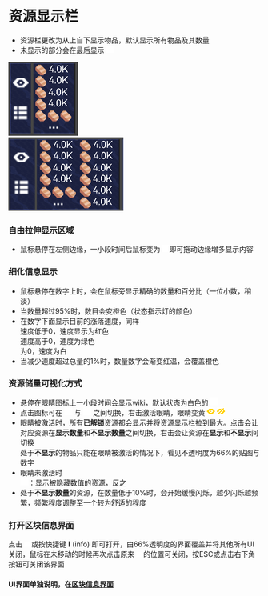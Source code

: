 # 资源显示栏
- 资源栏更改为从上自下显示物品，默认显示所有物品及其数量  
- 未显示的部分会在最后显示 ![alt text](图/rename.png)  

![alt text](图/资源栏1.png)  
  ![alt text](图/资源栏2.png)
### 自由拉伸显示区域
- 鼠标悬停在左侧边缘，一小段时间后鼠标变为  ![alt text](图/flip.png)即可拖动边缘增多显示内容

### 细化信息显示
- 鼠标悬停在数字上时，会在鼠标旁显示精确的数量和百分比（一位小数，稍淡）
- 当数量超过95%时，数目会变橙色（状态指示灯的颜色）
- 在数字下面显示目前的涨落速度，同样  
速度低于0，速度显示为红色  
速度高于0，速度为绿色  
为0，速度为白  
- 当减少速度超过总量的1%时，数量数字会渐变红温，会覆盖橙色
### 资源储量可视化方式
- 悬停在眼睛图标上一小段时间会显示wiki，默认状态为白色的 ![alt text](图/eye.png)
- 点击图标可在 ![alt text](图/eye.png) 与 ![alt text](图/eye-off.png) 之间切换，右击激活眼睛，眼睛变黄 ![alt text](图/goldeneye.png) ![alt text](图/goldeneye-off.png)
- 眼睛被激活时，所有**已解锁**资源都会显示并将资源显示栏拉到最大。点击会让对应资源在**显示数量**和**不显示数量**之间切换，右击会让资源在**显示**和**不显示**间切换  
处于**不显示**的物品只能在眼睛被激活的情况下，看见不透明度为66%的贴图与数字
- 眼睛未激活时  
![alt text](图/eye.png)：显示被隐藏数值的资源，反之
- 处于**不显示数量**的资源，在数量低于10%时，会开始缓慢闪烁，越少闪烁越频繁，频繁程度调整至一个较为舒适的程度
### 打开区块信息界面
点击 ![alt text](图/menu.png) 或按快捷键 **I** (info) 即可打开，由66%透明度的界面覆盖并将其他所有UI关闭，鼠标在未移动的时候再次点击原来 ![alt text](图/menu.png) 的位置可关闭，按ESC或点击右下角按钮可关闭该界面
#### UI界面单独说明，在[区块信息界面](区块信息界面.md)